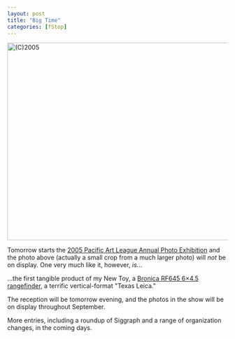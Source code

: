 ```yaml
---
layout: post
title: "Big Time"
categories: [fStop]
---
```

<img src="/pix2005/bigTime.jpg" width=807 height=452 border=0 title="(C)2005">

Tomorrow starts the <a href="http://www.pacificartleague.org/exhibits/past_exhibits2005/09norton-Sep05/PHIG_sep05.html" target="_blank">2005 Pacific Art League Annual Photo Exhibition</a> and the photo above (actually a small crop from a much larger photo) will <i>not</i> be on display. One very much like it, however, <i>is</i>...

<!--more-->
...the first tangible product of my New Toy, a <a href="http://www.luminous-landscape.com/columns/sm-03-02-16.shtml" target="_blank">Bronica RF645 6&#215;4.5 rangefinder,</a> a terrific vertical-format "Texas Leica."

The reception will be tomorrow evening, and the photos in the show will be on display throughout September.

More entries, including a roundup of Siggraph and a range of organization changes, in the coming days.
